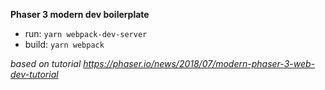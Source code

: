 **Phaser 3 modern dev boilerplate**

- run: `yarn webpack-dev-server`
- build: `yarn webpack`

_based on tutorial https://phaser.io/news/2018/07/modern-phaser-3-web-dev-tutorial_
